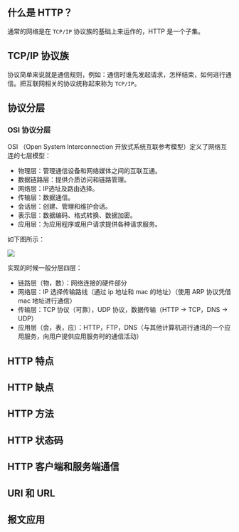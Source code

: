 ## 什么是 HTTP？

通常的网络是在 `TCP/IP` 协议族的基础上来运作的，HTTP 是一个子集。

## TCP/IP 协议族

协议简单来说就是通信规则，例如：通信时谁先发起请求，怎样结束，如何进行通信。把互联网相关的协议统称起来称为 `TCP/IP`。

## 协议分层

### OSI 协议分层

OSI （Open System Interconnection 开放式系统互联参考模型）定义了网络互连的七层模型：

- 物理层：管理通信设备和网络媒体之间的互联互通。
- 数据链路层：提供介质访问和链路管理。
- 网络层：IP选址及路由选择。
- 传输层：数据通信。
- 会话层：创建、管理和维护会话。
- 表示层：数据编码、格式转换、数据加密。
- 应用层：为应用程序或用户请求提供各种请求服务。

如下图所示：

![](https://pic4.zhimg.com/80/v2-794aa7d2b0da939f8559f29ae28136c7_720w.webp)

实现的时候一般分层四层：

- 链路层（物，数）：网络连接的硬件部分
- 网络层：IP 选择传输路线（通过 ip 地址和 mac 的地址）（使用 ARP 协议凭借 mac 地址进行通信）
- 传输层：TCP 协议（可靠），UDP 协议，数据传输（HTTP -> TCP，DNS -> UDP）
- 应用层（会，表，应）：HTTP，FTP，DNS（与其他计算机进行通讯的一个应用服务，向用户提供应用服务时的通信活动）


## HTTP 特点

## HTTP 缺点

## HTTP 方法

## HTTP 状态码

## HTTP 客户端和服务端通信

## URI 和 URL

## 报文应用